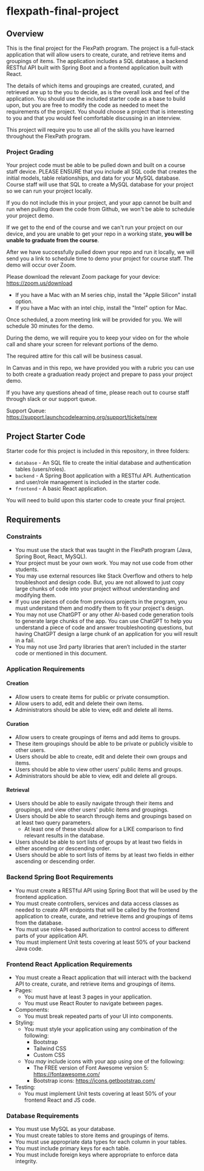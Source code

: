 # flexpath-final-project

## Overview

This is the final project for the FlexPath program.  The project is a full-stack application that will allow users to create, curate, and retrieve items and groupings of items.  The application includes a SQL database, a backend RESTful API built with Spring Boot and a frontend application built with React.

The details of which items and groupings are created, curated, and retrieved are up to the you to decide, as is the overall look and feel of the application.  You should use the included starter code as a base to build upon, but you are free to modify the code as needed to meet the requirements of the project.  You should choose a project that is interesting to you and that you would feel comfortable discussing in an interview.

This project will require you to use all of the skills you have learned throughout the FlexPath program.

### Project Grading

Your project code must be able to be pulled down and built on a course staff device. 
PLEASE ENSURE that you include all SQL code that creates the initial models, table relationships, and data for your MySQL database. Course staff will use that SQL to create a MySQL database for your project so we can run your project locally.

If you do not include this in your project, and your app cannot be built and run when pulling down the code from Github, we won't be able to schedule your project demo. 

If we get to the end of the course and we can't run your project on our device, and you are unable to get your repo in a working state, **you will be unable to graduate from the course**.

After we have successfully pulled down your repo and run it locally, we will send you a link to schedule time to demo your project for course staff. The demo will occur over Zoom.

Please download the relevant Zoom package for your device:
https://zoom.us/download

- If you have a Mac with an M series chip, install the "Apple Silicon" install option.
- If you have a Mac with an intel chip, install the "Intel" option for Mac.

Once scheduled, a zoom meeting link will be provided for you. We will schedule 30 minutes for the demo.

During the demo, we will require you to keep your video on for the whole call and share your screen for relevant portions of the demo.

The required attire for this call will be business casual.

In Canvas and in this repo, we have provided you with a rubric you can use to both create a graduation ready project and prepare to pass your project demo.

If you have any questions ahead of time, please reach out to course staff through slack or our support queue. 

Support Queue:
https://support.launchcodelearning.org/support/tickets/new

## Project Starter Code

Starter code for this project is included in this repository, in three folders:

- `database` - An SQL file to create the initial database and authentication tables (users/roles).
- `backend` - A Spring Boot application with a RESTful API.  Authentication and user/role management is included in the starter code.
- `frontend` - A basic React application.

You will need to build upon this starter code to create your final project.

## Requirements

### Constraints

- You must use the stack that was taught in the FlexPath program (Java, Spring Boot, React, MySQL).
- Your project must be your own work.  You may not use code from other students.
- You may use external resources like Stack Overflow and others to help troubleshoot and design code. But, you are not allowed to just copy large chunks of code into your project without understanding and modifying them.
- If you use pieces of code from previous projects in the program, you must understand them and modify them to fit your project's design.
- You may not use ChatGPT or any other AI-based code generation tools to generate large chunks of the app. You can use ChatGPT to help you understand a piece of code and answer troubleshooting questions, but having ChatGPT design a large chunk of an application for you will result in a fail.
- You may not use 3rd party libraries that aren’t included in the starter code or mentioned in this document.

### Application Requirements

#### Creation

- Allow users to create items for public or private consumption.
- Allow users to add, edit and delete their own items.
- Administrators should be able to view, edit and delete all items.

#### Curation

- Allow users to create groupings of items and add items to groups.
- These item groupings should be able to be private or publicly visible to other users.
- Users should be able to create, edit and delete their own groups and items.
- Users should be able to view other users' public items and groups.
- Administrators should be able to view, edit and delete all groups.

#### Retrieval

- Users should be able to easily navigate through their items and groupings, and view other users' public items and groupings.
- Users should be able to search through items and groupings based on at least two query parameters.
  - At least one of these should allow for a LIKE comparison to find relevant results in the database.
- Users should be able to sort lists of groups by at least two fields in either ascending or descending order.
- Users should be able to sort lists of items by at least two fields in either ascending or descending order.

### Backend Spring Boot Requirements

- You must create a RESTful API using Spring Boot that will be used by the frontend application.
- You must create controllers, services and data access classes as needed to create API endpoints that will be called by the frontend application to create, curate, and retrieve items and groupings of items from the database.
- You must use roles-based authorization to control access to different parts of your application API.
- You must implement Unit tests covering at least 50% of your backend Java code.

### Frontend React Application Requirements

- You must create a React application that will interact with the backend API to create, curate, and retrieve items and groupings of items.
- Pages:
  - You must have at least 3 pages in your application.
  - You must use React Router to navigate between pages.
- Components:
  - You must break repeated parts of your UI into components.
- Styling:
  - You must style your application using any combination of the following:
    - Bootstrap
    - Tailwind CSS
    - Custom CSS
  - You *may* include icons with your app using one of the following:
    - The FREE version of Font Awesome version 5: https://fontawesome.com/
    - Bootstrap icons: https://icons.getbootstrap.com/
- Testing:
  - You must implement Unit tests covering at least 50% of your frontend React and JS code.

### Database Requirements

- You must use MySQL as your database.
- You must create tables to store items and groupings of items.
- You must use appropriate data types for each column in your tables.
- You must include primary keys for each table.
- You must include foreign keys where appropriate to enforce data integrity.

